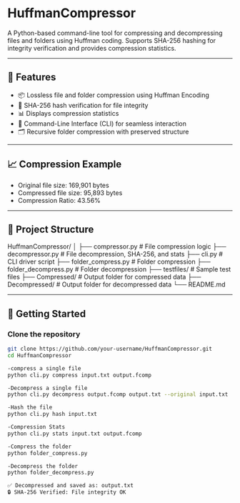 # HuffmanCompressor

A Python-based command-line tool for compressing and decompressing files and folders using Huffman coding. Supports SHA-256 hashing for integrity verification and provides compression statistics.

---

## 🔧 Features

- 📦 Lossless file and folder compression using Huffman Encoding
- 🔐 SHA-256 hash verification for file integrity
- 📊 Displays compression statistics
- 🧭 Command-Line Interface (CLI) for seamless interaction
- 🗂️ Recursive folder compression with preserved structure

---

## 📈 Compression Example

- Original file size: 169,901 bytes  
- Compressed file size: 95,893 bytes  
- Compression Ratio: 43.56%

---

## 📁 Project Structure

HuffmanCompressor/
│
├── compressor.py # File compression logic
├── decompressor.py # File decompression, SHA-256, and stats
├── cli.py # CLI driver script
├── folder_compress.py # Folder compression
├── folder_decompress.py # Folder decompression
├── testfiles/ # Sample test files
├── Compressed/ # Output folder for compressed data
├── Decompressed/ # Output folder for decompressed data
└── README.md

---

## 🚀 Getting Started

### Clone the repository

```bash
git clone https://github.com/your-username/HuffmanCompressor.git
cd HuffmanCompressor

-compress a single file
python cli.py compress input.txt output.fcomp

-Decompress a single file
python cli.py decompress output.fcomp output.txt --original input.txt

-Hash the file
python cli.py hash input.txt

-Compression Stats
python cli.py stats input.txt output.fcomp

-Compress the folder
python folder_compress.py

-Decompress the folder
python folder_decompress.py

✅ Decompressed and saved as: output.txt  
🔒 SHA-256 Verified: File integrity OK
